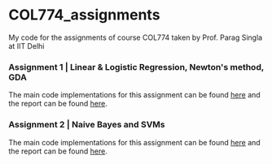 # COL774_assignments
My code for the assignments of course COL774 taken by Prof. Parag Singla at IIT Delhi

### Assignment 1 | Linear & Logistic Regression, Newton's method, GDA

The main code implementations for this assignment can be found [here](./assignment1/) and the report can be found [here](./assignment1/COL774_ass1_report.pdf).


### Assignment 2 | Naive Bayes and SVMs

The main code implementations for this assignment can be found [here](./assignment2/) and the report can be found [here](./assignment2/COL774_ass2_report.pdf).
